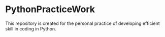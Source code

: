 # PythonPracticeWork
This repository is created for the personal practice of developing efficient skill in coding in Python.

